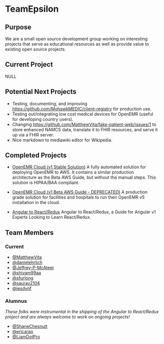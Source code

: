 # TeamEpsilon

## Purpose

We are a small open source development group working on interesting projects that serve as educational resources as well as provide value to existing open source projects.

## Current Project

NULL

## Potential Next Projects
- Testing, documenting, and improving https://github.com/MohawkMEDIC/client-registry for production use.
- Testing out/integrating low cost medical devices for OpenEMR (useful for developing country users).
- Changing https://github.com/MatthewVita/fake-patient-web/issues/1 to store enhanced NAMCS data, translate it to FHIR resources, and serve it up via a FHIR server.
- Nice markdown to mediawiki editor for Wikipedia.

## Completed Projects

- [OpenEMR Cloud (v1 Stable Solution)](https://github.com/GoTeamEpsilon/OpenEMR-Cloud) A fully automated solution for deploying OpenEMR to AWS. It contains a similar production architecture as the Beta AWS Guide, but without the manual steps. This solution is HIPAA/BAA compliant.

- [OpenEMR Cloud (v1 Beta AWS Guide - DEPRECATED)](https://github.com/GoTeamEpsilon/OpenEMR-Cloud) A production grade solution for facilities and hospitals to run their OpenEMR v5 installation in the cloud.

- [Angular to React/Redux](https://github.com/GoTeamEpsilon/angular-to-react-redux) Angular to React/Redux, a Guide for Angular v1 Experts Looking to Learn React/Redux.

## Team Members

### Current

- [@MatthewVita](https://github.com/matthewvita)
- [@danielehrlich](https://github.com/danielehrlich)
- [@Jeffrey-P-McAteer](https://github.com/Jeffrey-P-McAteer)
- [@shivam99aa](https://github.com/shivam99aa)
- [@sfurlong](https://github.com/sfurlong)
- [@saurav2104](https://github.com/saurav2104)
- [@jesdynf](https://github.com/jesdynf)

### Alumnus

_These folks were instrumental in the shipping of the Angular to React/Redux project and are always welcome to work on ongoing projects!_

- [@ShaneChesnutt](https://github.com/shanechesnutt)
- [@ericarao](https://github.com/ericarao)
- [@LiamDotPro](https://github.com/LiamDotPro)
